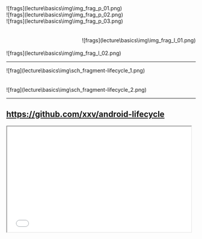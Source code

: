 <div class="third-left center-horizontal">
![frags](lecture\basics\img\img_frag_p_01.png)
<!-- .element: width="50%" -->
</div>
<div class="third-center center-horizontal">
![frags](lecture\basics\img\img_frag_p_02.png)
<!-- .element: width="50%" -->
</div>
<div class="third-center center-horizontal fragment" data-fragment-index="2">
![frags](lecture\basics\img\img_frag_p_03.png)
<!-- .element: width="50%" -->
</div>
<br>
<div class="half-left fragment" style="text-align: right" data-fragment-index="1"><br>
![frags](lecture\basics\img\img_frag_l_01.png)
<!-- .element: width="60%" -->
</div>
<div class="half-right fragment" data-fragment-index="3"><br>
![frags](lecture\basics\img\img_frag_l_02.png)
<!-- .element: width="60%" -->
</div>

------

<div class="half-left center-horizontal">
![frag](lecture\basics\img\sch_fragment-lifecycle_1.png)
<!-- .element: width="37%" -->
</div>
<div class="half-left center-horizontal fragment" data-fragment-index="1">
<br><br>
![frag](lecture\basics\img\sch_fragment-lifecycle_2.png)
<!-- .element: width="37%"-->
</div>

------

<!-- .slide: class="center center-horizontal" -->

## https://github.com/xxv/android-lifecycle

<iframe style="width: 35em; height: 20em" class="center-horizontal" src="lecture\basics\img\complete_android_fragment_lifecycle.png" -->